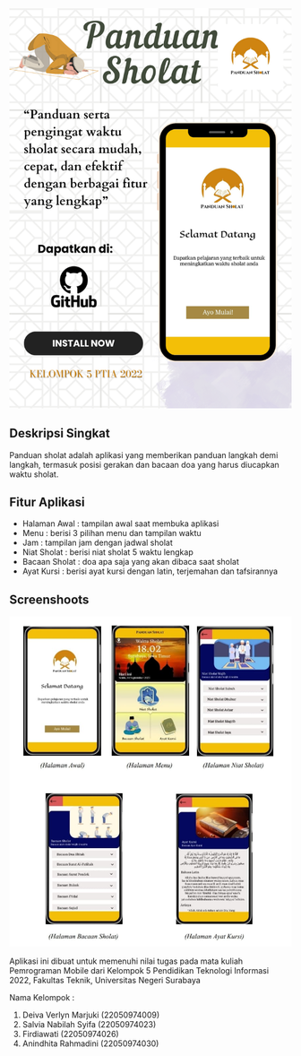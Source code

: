 <img src="assets/images/poster.png" data-canonical-src="assets/images/poster.png" style="max-width:100%;">

## Deskripsi Singkat
Panduan sholat adalah aplikasi yang memberikan panduan langkah demi langkah, termasuk posisi gerakan dan bacaan doa yang harus diucapkan waktu sholat.

## Fitur Aplikasi
* Halaman Awal : tampilan awal saat membuka aplikasi
* Menu : berisi 3 pilihan menu dan tampilan waktu
* Jam : tampilan jam dengan jadwal sholat
* Niat Sholat : berisi niat sholat 5 waktu lengkap
* Bacaan Sholat : doa apa saja yang akan dibaca saat sholat
* Ayat Kursi : berisi ayat kursi dengan latin, terjemahan dan tafsirannya

## Screenshoots
<img src="assets/images/fitur.jpg" data-canonical-src="assets/images/fitur.jpg" style="max-width:100%;">

Aplikasi ini dibuat untuk memenuhi nilai tugas pada mata kuliah Pemrograman Mobile dari Kelompok 5 
Pendidikan Teknologi Informasi 2022, Fakultas Teknik, Universitas Negeri Surabaya

Nama Kelompok :
1. Deiva Verlyn Marjuki (22050974009)
2. Salvia Nabilah Syifa (22050974023)
3. Firdiawati   (22050974026)
4. Anindhita Rahmadini  (22050974030)

